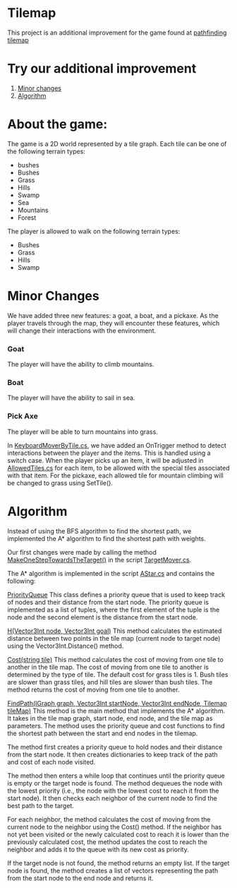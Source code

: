 # Tilemap

This project is an additional improvement for the game found at
[pathfinding tilemap](https://github.com/gamedev-at-ariel/05-tilemap-pathfinding)

# Try our additional improvement
1. [Minor changes](https://by-games.itch.io/tilemap-game)
2. [Algorithm](https://by-games.itch.io/tilemap-game-astar)

# About the game:
The game is a 2D world represented by a tile graph. Each tile can be one of the following terrain types:
* bushes
* Bushes
* Grass
* Hills
* Swamp
* Sea
* Mountains
* Forest

The player is allowed to walk on the following terrain types:

* Bushes
* Grass
* Hills
* Swamp


# Minor Changes
We have added three new features: a goat, a boat, and a pickaxe. As the player travels through the map, they will encounter these features, which will change their interactions with the environment.

### Goat
The player will have the ability to climb mountains.

### Boat
The player will have the ability to sail in sea.

### Pick Axe
The player will be able to turn mountains into grass.

In [KeyboardMoverByTile.cs](Assets%2FScripts%2F2-player%2FKeyboardMoverByTile.cs), we have added an OnTrigger method to detect interactions between the player and the items. This is handled using a switch case.
When the player picks up an item, it will be adjusted in [AllowedTiles.cs](Assets%2FScripts%2F1-tiles%2FAllowedTiles.cs) for each item, to be allowed with the special tiles associated with that item.
For the pickaxe, each allowed tile for mountain climbing will be changed to grass using SetTile().



# Algorithm 

Instead of using the BFS algorithm to find the shortest path, we implemented the A* algorithm to find the shortest path with weights.

Our first changes were made by calling the method [MakeOneStepTowardsTheTarget()](https://github.com/BY-Games/tilemap/blame/main/Assets/Scripts/2-player/TargetMover.cs#:~:text=void-,MakeOneStepTowardsTheTarget,-())  in the script [TargetMover.cs](https://github.com/BY-Games/tilemap/blame/main/Assets/Scripts/2-player/TargetMover.cs).

The A* algorithm is implemented in the script [AStar.cs](https://github.com/BY-Games/tilemap/blob/main/Assets/Scripts/5-A-Star/AStar.cs)  and contains the following:


[PriorityQueue<T>](https://github.com/BY-Games/tilemap/blame/main/Assets/Scripts/5-A-Star/AStar.cs#:~:text=%7B-,public,%3E,-%7B) 
This class defines a priority queue that is used to keep track of nodes and their distance from the start node. The priority queue is implemented as a list of tuples, where the first element of the tuple is the node and the second element is the distance from the start node.


[H(Vector3Int node, Vector3Int goal)](https://github.com/BY-Games/tilemap/blame/main/Assets/Scripts/5-A-Star/AStar.cs#:~:text=float-,H,-()) 
This method calculates the estimated distance between two points in the tile map (current node to target node) using the Vector3Int.Distance() method.

[Cost(string tile)](https://github.com/BY-Games/tilemap/blame/main/Assets/Scripts/5-A-Star/AStar.cs#:~:text=float-,Cost,-())
This method calculates the cost of moving from one tile to another in the tile map. The cost of moving from one tile to another is determined by the type of tile. The default cost for grass tiles is 1. Bush tiles are slower than grass tiles, and hill tiles are slower than bush tiles. The method returns the cost of moving from one tile to another.

[FindPath(IGraph<Vector3Int> graph, Vector3Int startNode, Vector3Int endNode, Tilemap tileMap)](https://github.com/BY-Games/tilemap/blame/main/Assets/Scripts/5-A-Star/AStar.cs#:~:text=%3E-,FindPath,-())
This method is the main method that implements the A* algorithm. It takes in the tile map graph, start node, end node, and the tile map as parameters. The method uses the priority queue and cost functions to find the shortest path between the start and end nodes in the tilemap.

The method first creates a priority queue to hold nodes and their distance from the start node. It then creates dictionaries to keep track of the path and cost of each node visited.

The method then enters a while loop that continues until the priority queue is empty or the target node is found. The method dequeues the node with the lowest priority (i.e., the node with the lowest cost to reach it from the start node). It then checks each neighbor of the current node to find the best path to the target.

For each neighbor, the method calculates the cost of moving from the current node to the neighbor using the Cost() method. If the neighbor has not yet been visited or the newly calculated cost to reach it is lower than the previously calculated cost, the method updates the cost to reach the neighbor and adds it to the queue with its new cost as priority.

If the target node is not found, the method returns an empty list. If the target node is found, the method creates a list of vectors representing the path from the start node to the end node and returns it.


